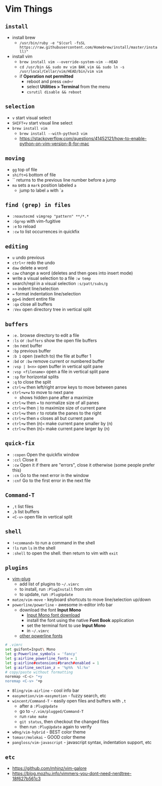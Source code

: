 # Vim Things

## `install`
* install brew
  * `/usr/bin/ruby -e "$(curl -fsSL https://raw.githubusercontent.com/Homebrew/install/master/install)"`
* install vim
  * `brew install vim --override-system-vim --HEAD`
  * `cd /usr/bin && sudo mv vim BAK_vim && sudo ln -s /usr/local/Cellar/vim/HEAD/bin/vim vim`
  * if __Operation not permitted__
    * reboot and press `cmd+r`
    * select __Utilities > Terminal__ from the menu
    * `csrutil disable && reboot`
## `selection`
* `v` start visual select
* `SHIFT+v` start visual line select
* `brew install vim`
  * `brew install --with-python3 vim`
  * https://stackoverflow.com/questions/41452121/how-to-enable-python-on-vim-version-8-for-mac

## `moving`
* `gg` top of file
* `shift+G` bottom of file
* \`\` returns to the previous line number before a jump
* `ma` sets a `mark` position labeled `a`
  * jump to label `a` with \``a`

## `find (grep) in files`
* `:noautocmd vimgrep "pattern" **/*.*`
* `:Ggrep` with vim-fugitive
* `:e` to reload
* `:cw` to list occurrences in quickfix

## `editing`
* `u` undo previous
* `ctrl+r` redo the undo
* `daw` delete a word
* `caw` change a word (deletes and then goes into insert mode)
* write a visual selection to a file `:w temp`
* search/repl in a visual selection `:s/patt/subs/g`
* `>>` indent line/selection
* `=` format indentation line/selection
* `gg=G` indent entire file
* `:qa` close all buffers
* `:Vex` open directory tree in vertical split

## `buffers`
* `:e.` browse directory to edit a file
* `:ls` or `:buffers` show the open file buffers
* `:bn` next buffer
* `:bp` previous buffer
* `:b 1` open (switch to) the file at buffer 1
* `:bd` or `:bw` remove current or numbered buffer
* `:vsp | b<n>` open buffer <n> in vertical split pane
* `:vsp <filename>` open a file in vertical split pane
* `:sp` for horizontal splits
* `:q` to close the split
* `ctrl+w` then left/right arrow keys to move between panes
* `ctrl+w+w` to move to next pane
   * shows hidden pane after a maximize
* `ctrl+w` then `=` to normalize size of all panes
* `ctrl+w` then `|` to maximize size of current pane
* `ctrl+w` then `r` to rotate the panes to the right
* `ctrl+w` then `o` closes all but current pane
* `ctrl+w` then (n)`<` make current pane smaller by (n)
* `ctrl+w` then (n)`>` make current pane larger by (n)

## `quick-fix`
* `:copen` Open the quickfix window
* `:ccl` Close it
* `:cw` Open it if there are "errors", close it otherwise (some people prefer this)
* `:cn` Go to the next error in the window
* `:cnf` Go to the first error in the next file

## `Command-T`
* `,t` list files
* `,b` list buffers
* `<C-v>` open file in vertical split

## `shell`
* `!<command>` to run a command in the shell
* `!ls` run `ls` in the shell
* `:shell` to open the shell. then return to vim with `exit`

## `plugins`
* [vim-plug](https://github.com/junegunn/vim-plug)
   * add list of plugins to `~/.vimrc`
   * to install, run `:PlugInstall` from vim
   * to update, run `:PlugUpdate`
* `matze/vim-move` - keyboard shortcuts to move line/selection up/down
* `powerline/powerline` - awesome in-editor info bar
  * download the font __Input Mono__
    * [Input Mono font download](http://input.fontbureau.com/download/)
    * install the font using the native __Font Book__ application
    * set the terminal font to use __Input Mono__
    * in `~/.vimrc`
  * [other powerline fonts](https://github.com/powerline/fonts)

```sh
# .vimrc
set guifont=Input\ Mono
let g:Powerline_symbols = 'fancy'
let g:airline_powerline_fonts = 1
let g:airline#extensions#branch#enabled = 1
let g:airline_section_z = '%p%%  %l:%v'
# copy/paste without formatting 
noremap <C-c> "+y
noremap <C-v> "+p
```

* `Bling/vim-airline` - cool info bar
* `easymotion/vim-easymotion` - fuzzy search, etc
* `wincent/Command-T` - easily open files and buffers with `,t`
   * after a `:PlugUpdate`
   * go to `~/.vim/plugged/Command-T`
   * run `rake make`
   * `git status`, then checkout the changed files
   * then run `:PlugUpdate` again to verify
* `w0ng/vim-hybrid` - BEST color theme
* `tomasr/molokai` - GOOD color theme
* `pangloss/vim-javascript` - javascript syntax, indentation support, etc

## `etc`

* https://github.com/mhinz/vim-galore
* https://blog.mozhu.info/vimmers-you-dont-need-nerdtree-18f627b561c3

